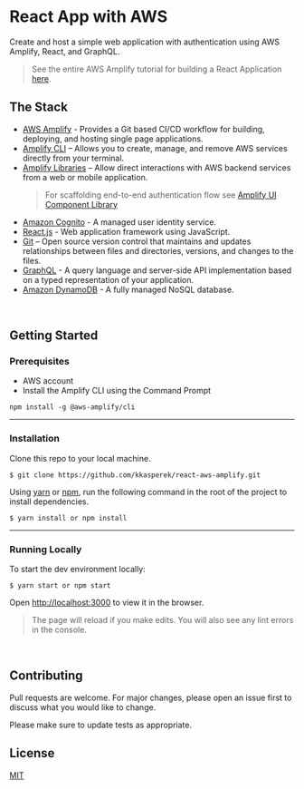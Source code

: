 # React App with AWS
Create and host a simple web application with authentication using AWS Amplify, React, and GraphQL. 
> See the entire AWS Amplify tutorial for building a React Application [here](https://aws.amazon.com/getting-started/hands-on/build-react-app-amplify-graphql/).


## The Stack

- [AWS Amplify](https://docs.aws.amazon.com/amplify/index.html) - Provides a Git based CI/CD workflow for building, deploying, and hosting single page applications. 
- [Amplify CLI](https://docs.aws.amazon.com/cli/latest/reference/amplify/index.html) – Allows you to create, manage, and remove AWS services directly from your terminal.
- [Amplify Libraries](https://docs.amplify.aws/lib/q/platform/js) – Allow direct interactions with AWS backend services from a web or mobile application. 
    > For scaffolding end-to-end authentication flow see [Amplify UI Component Library](https://docs.amplify.aws/guides/authentication/custom-auth-flow/q/platform/js)
- [Amazon Cognito](https://docs.aws.amazon.com/cognito/index.html) - A managed user identity service.
- [React.js](https://reactjs.org/) - Web application framework using JavaScript.
- [Git](https://git-scm.com/) – Open source version control that maintains and updates relationships between files and directories, versions, and changes to the files.
- [GraphQL](https://graphql.org/) - A query language and server-side API implementation based on a typed representation of your application.
- [Amazon DynamoDB](https://docs.aws.amazon.com/amazondynamodb/latest/developerguide/Introduction.html) - A fully managed NoSQL database.

<br/>

## Getting Started

### Prerequisites
- AWS account
- Install the Amplify CLI using the Command Prompt
```
npm install -g @aws-amplify/cli
```

---

### Installation
Clone this repo to your local machine. 
```shell
$ git clone https://github.com/kkasperek/react-aws-amplify.git
```
Using [yarn]() or [npm](), run the following command in the root of the project to install dependencies. 
```shell
$ yarn install or npm install
```

---

### Running Locally
To start the dev environment locally: 
```shell
$ yarn start or npm start
```
Open [http://localhost:3000](http://localhost:3000) to view it in the browser.

> The page will reload if you make edits. You will also see any lint errors in the console.

<br/>

## Contributing
Pull requests are welcome. For major changes, please open an issue first to discuss what you would like to change.

Please make sure to update tests as appropriate.

## License
[MIT](https://choosealicense.com/licenses/mit/)
